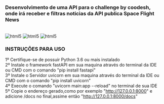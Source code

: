 ### Desenvolvimento de uma API para o challenge by coodesh, onde irá receber e filtras noticias da API publica Space Flight News

<div style="display: inline_block"><br/>
  <img align="center" alt="html5" src="https://img.shields.io/badge/FastAPI-005571?style=for-the-badge&logo=fastapi"/>
  <img align="center" alt="html5" src="https://img.shields.io/badge/Visual%20Studio%20Code-0078d7.svg?style=for-the-badge&logo=visual-studio-code&logoColor=white"/>
  <img align="center" alt="html5" src="https://img.shields.io/badge/python-3670A0?style=for-the-badge&logo=python&logoColor=ffdd54"/>
</div>

### INSTRUÇÕES PARA USO 
1º Certifique-se de possuir Python 3.6 ou mais instalado <br>
2º Instale o framework fastAPI em sua maquina através do terminal da IDE ou CMD com o comando "pip install fastapi" <br>
3º Instale o Servidor uvicorn em sua maquina através do terminal da IDE ou CMD com o comando "pip install uvicorn" <br>
4º Execute o comando "uvicorn main:app --reload" no terminal de sua IDE <br>
5º Copie o endereço gerado,como por exemplo "http://127.0.0.1:8000" e adicione /docs no final,assime então "http://127.0.0.1:8000/docs" <br>
